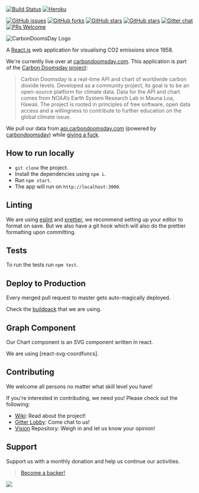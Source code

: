 [![Build Status](https://travis-ci.org/giving-a-fuck-about-climate-change/carbon-inferno.svg?branch=master)](https://travis-ci.org/giving-a-fuck-about-climate-change/carbon-inferno)
[![Heroku](https://img.shields.io/badge/Heroku-Deployed-brightgreen.svg)](https://carbon-inferno.herokuapp.com/)

[![GitHub issues](https://img.shields.io/github/issues/giving-a-fuck-about-climate-change/carbon-inferno.svg)](https://github.com/giving-a-fuck-about-climate-change/carbon-inferno/issues)
[![GitHub forks](https://img.shields.io/github/forks/giving-a-fuck-about-climate-change/carbon-inferno.svg)](https://github.com/giving-a-fuck-about-climate-change/carbon-inferno/network)
[![GitHub stars](https://img.shields.io/github/stars/giving-a-fuck-about-climate-change/carbon-inferno.svg)](https://github.com/giving-a-fuck-about-climate-change/carbon-inferno/stargazers)
[![GitHub stars](https://img.shields.io/github/watchers/giving-a-fuck-about-climate-change/carbon-inferno.svg)](https://github.com/giving-a-fuck-about-climate-change/carbon-inferno/watchers)
[![Gitter chat](https://badges.gitter.im/giving-a-fuck-about-climate-change/gitter.png)](https://gitter.im/giving-a-fuck-about-climate-change/Lobby)
[![PRs Welcome](https://img.shields.io/badge/PRs-welcome-brightgreen.svg?style=flat-square)](http://makeapullrequest.com)

![CarbonDoomsDay Logo](https://i.imgur.com/jfj3CMs.png)

A [React.js] web application for visualising CO2 emissions since 1958.

[React.js]: https://github.com/facebookincubator/create-react-app

We're currently live over at [carbondoomsday.com]. This application is part of the [Carbon Doomsday project]:

[carbondoomsday.com]: http://www.carbondoomsday.com/
[Carbon Doomsday project]: http://datadrivenjournalism.net/featured_projects/carbon_doomsday_tracking_co2_since_1958

> Carbon Doomsday is a real-time API and chart of worldwide carbon dioxide
> levels. Developed as a community project, its goal is to be an open-source
> platform for climate data. Data for the API and chart comes from NOAA’s Earth
> System Research Lab in Mauna Loa, Hawaii. The project is rooted in principles
> of free software, open data access and a willingness to contribute to further
> education on the global climate issue.

We pull our data from [api.carbondoomsday.com] (powered by [carbondoomsday]) while [giving a fuck].

[api.carbondoomsday.com]: http://api.carbondoomsday.com/
[giving a fuck]: http://titojankowski.com/no-one-gives-a-fck-about-climate-change/
[carbondoomsday]: https://github.com/giving-a-fuck-about-climate-change/carbondoomsday

## How to run locally

  * `git clone` the project.
  * Install the dependencies using `npm i`.
  * Run `npm start`.
  * The app will run on `http://localhost:3000`.

## Linting

We are using [eslint] and [prettier], we recommend setting up your editor to
format on save. But we also have a git hook which will also do the prettier
formatting upon committing.

[eslint]: https://github.com/eslint/eslint
[prettier]: https://github.com/prettier/prettier

## Tests

To run the tests run `npm test`.

## Deploy to Production

Every merged pull request to master gets auto-magically deployed.

Check the [buildpack](https://github.com/mars/create-react-app-buildpack) that we are using.

## Graph Component

Our Chart component is an SVG component written in react.

We are using [react-svg-coordfuncs].

[react-svg-coordfunc]: https://github.com/grady-lad/react-svg-coordfuncs

## Contributing

We welcome all persons no matter what skill level you have!

If you're interested in contributing, we need you! Please check out the following:

  * [Wiki]: Read about the project!
  * [Gitter Lobby]: Come chat to us!
  * [Vision] Repository: Weigh in and let us know your opinion!

[Wiki]: https://github.com/giving-a-fuck-about-climate-change/carbondoomsday/wiki
[Gitter Lobby]: https://gitter.im/giving-a-fuck-about-climate-change/Lobby
[Vision]: https://github.com/giving-a-fuck-about-climate-change/vision

## Support

Support us with a monthly donation and help us continue our activities.

> [Become a backer!](https://opencollective.com/giving-a-fuck-about-climate-change)

<a href="https://opencollective.com/giving-a-fuck-about-climate-change/backer/0/website" target="_blank"><img src="https://opencollective.com/giving-a-fuck-about-climate-change/backer/0/avatar.svg"></a>
